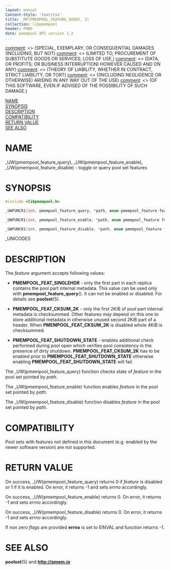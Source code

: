 ```yaml
---
layout: manual
Content-Style: 'text/css'
title: _MP(PMEMPOOL_FEATURE_QUERY, 3)
collection: libpmempool
header: PMDK
date: pmempool API version 1.3
...
```


[comment]: <> (Copyright 2018, Intel Corporation)

[comment]: <> (Redistribution and use in source and binary forms, with or without)
[comment]: <> (modification, are permitted provided that the following conditions)
[comment]: <> (are met:)
[comment]: <> (    * Redistributions of source code must retain the above copyright)
[comment]: <> (      notice, this list of conditions and the following disclaimer.)
[comment]: <> (    * Redistributions in binary form must reproduce the above copyright)
[comment]: <> (      notice, this list of conditions and the following disclaimer in)
[comment]: <> (      the documentation and/or other materials provided with the)
[comment]: <> (      distribution.)
[comment]: <> (    * Neither the name of the copyright holder nor the names of its)
[comment]: <> (      contributors may be used to endorse or promote products derived)
[comment]: <> (      from this software without specific prior written permission.)

[comment]: <> (THIS SOFTWARE IS PROVIDED BY THE COPYRIGHT HOLDERS AND CONTRIBUTORS)
[comment]: <> ("AS IS" AND ANY EXPRESS OR IMPLIED WARRANTIES, INCLUDING, BUT NOT)
[comment]: <> (LIMITED TO, THE IMPLIED WARRANTIES OF MERCHANTABILITY AND FITNESS FOR)
[comment]: <> (A PARTICULAR PURPOSE ARE DISCLAIMED. IN NO EVENT SHALL THE COPYRIGHT)
[comment]: <> (OWNER OR CONTRIBUTORS BE LIABLE FOR ANY DIRECT, INDIRECT, INCIDENTAL,)
[comment]: <> (SPECIAL, EXEMPLARY, OR CONSEQUENTIAL DAMAGES (INCLUDING, BUT NOT)
[comment]: <> (LIMITED TO, PROCUREMENT OF SUBSTITUTE GOODS OR SERVICES; LOSS OF USE,)
[comment]: <> (DATA, OR PROFITS; OR BUSINESS INTERRUPTION) HOWEVER CAUSED AND ON ANY)
[comment]: <> (THEORY OF LIABILITY, WHETHER IN CONTRACT, STRICT LIABILITY, OR TORT)
[comment]: <> ((INCLUDING NEGLIGENCE OR OTHERWISE) ARISING IN ANY WAY OUT OF THE USE)
[comment]: <> (OF THIS SOFTWARE, EVEN IF ADVISED OF THE POSSIBILITY OF SUCH DAMAGE.)

[comment]: <> (pmempool_feature_query.3 -- man page for toggle and query pool
set features)

[NAME](#name)<br />
[SYNOPSIS](#synopsis)<br />
[DESCRIPTION](#description)<br />
[COMPATIBILITY](#compatibility)<br />
[RETURN VALUE](#return-value)<br />
[SEE ALSO](#see-also)<br />


# NAME #

_UW(pmempool_feature_query), _UW(pmempool_feature_enable),
_UW(pmempool_feature_disable) - toggle or query pool set features


# SYNOPSIS #

```c
#include <libpmempool.h>

_UWFUNCR1(int, pmempool_feature_query, *path, enum pmempool_feature feature, unsigned flags)

_UWFUNCR1(int, pmempool_feature_enable, *path, enum pmempool_feature feature, unsigned flags)

_UWFUNCR1(int, pmempool_feature_disable, *path, enum pmempool_feature feature, unsigned flags)
```

_UNICODE()


# DESCRIPTION #

The *feature* argument accepts following values:

+ **PMEMPOOL_FEAT_SINGLEHDR** - only the first part in each replica contains the
pool part internal metadata. This value can be used only with
**pmempool_feature_query**(). It can not be enabled or disabled. For details see
**poolset**(5).

+ **PMEMPOOL_FEAT_CKSUM_2K** - only the first 2KiB of pool part internal metadata
is checksummed. Other features may depend on this one to store additional metadata
in otherwise unused second 2KiB part of a header.
When **PMEMPOOL_FEAT_CKSUM_2K** is disabled whole 4KiB is checksummed.

+ **PMEMPOOL_FEAT_SHUTDOWN_STATE** - enables additional check performed during
pool open which verifies pool consistency in the presence of dirty shutdown.
**PMEMPOOL_FEAT_CKSUM_2K** has to be enabled prior to
**PMEMPOOL_FEAT_SHUTDOWN_STATE** otherwise enabling **PMEMPOOL_FEAT_SHUTDOWN_STATE** will fail.

The _UW(pmempool_feature_query) function checks state of *feature* in the
pool set pointed by *path*.

The _UW(pmempool_feature_enable) function enables *feature* in the pool set
pointed by *path*.

The _UW(pmempool_feature_disable) function disables *feature* in the pool set
pointed by *path*.

# COMPATIBILITY #

Pool sets with features not defined in this document (e.g. enabled by the newer
software version) are not supported.

# RETURN VALUE #

On success, _UW(pmempool_feature_query) returns 0 if *feature* is disabled or
1 if it is enabled. On error, it returns -1 and sets *errno* accordingly.

On success, _UW(pmempool_feature_enable) returns 0. On error, it returns -1
and sets *errno* accordingly.

On success, _UW(pmempool_feature_disable) returns 0. On error, it returns -1
and sets *errno* accordingly.

If non zero *flags* are provided **errno** is set to EINVAL and function
returns -1.

# SEE ALSO #

**poolset**(5) and **<http://pmem.io>**
